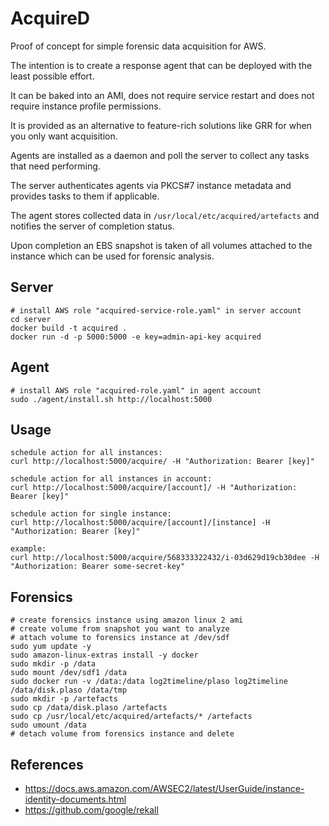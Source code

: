 # AcquireD

Proof of concept for simple forensic data acquisition for AWS.

The intention is to create a response agent that can be deployed with the least possible effort.

It can be baked into an AMI, does not require service restart and does not require instance profile permissions.

It is provided as an alternative to feature-rich solutions like GRR for when you only want acquisition.

Agents are installed as a daemon and poll the server to collect any tasks that need performing.

The server authenticates agents via PKCS#7 instance metadata and provides tasks to them if applicable.

The agent stores collected data in `/usr/local/etc/acquired/artefacts` and notifies the server of completion status.

Upon completion an EBS snapshot is taken of all volumes attached to the instance which can be used for forensic analysis.

## Server
```
# install AWS role "acquired-service-role.yaml" in server account
cd server
docker build -t acquired .
docker run -d -p 5000:5000 -e key=admin-api-key acquired
```

## Agent
```
# install AWS role "acquired-role.yaml" in agent account
sudo ./agent/install.sh http://localhost:5000
```

## Usage
```
schedule action for all instances:
curl http://localhost:5000/acquire/ -H "Authorization: Bearer [key]"

schedule action for all instances in account:
curl http://localhost:5000/acquire/[account]/ -H "Authorization: Bearer [key]"

schedule action for single instance:
curl http://localhost:5000/acquire/[account]/[instance] -H "Authorization: Bearer [key]"

example:
curl http://localhost:5000/acquire/568333322432/i-03d629d19cb30dee -H "Authorization: Bearer some-secret-key"
```

## Forensics
```
# create forensics instance using amazon linux 2 ami
# create volume from snapshot you want to analyze
# attach volume to forensics instance at /dev/sdf
sudo yum update -y
sudo amazon-linux-extras install -y docker
sudo mkdir -p /data
sudo mount /dev/sdf1 /data
sudo docker run -v /data:/data log2timeline/plaso log2timeline /data/disk.plaso /data/tmp
sudo mkdir -p /artefacts
sudo cp /data/disk.plaso /artefacts
sudo cp /usr/local/etc/acquired/artefacts/* /artefacts
sudo umount /data
# detach volume from forensics instance and delete
```

## References
- https://docs.aws.amazon.com/AWSEC2/latest/UserGuide/instance-identity-documents.html
- https://github.com/google/rekall
